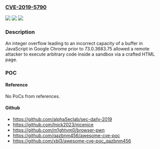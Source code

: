 ### [CVE-2019-5790](https://cve.mitre.org/cgi-bin/cvename.cgi?name=CVE-2019-5790)
![](https://img.shields.io/static/v1?label=Product&message=Chrome&color=blue)
![](https://img.shields.io/static/v1?label=Version&message=n%2Fa&color=blue)
![](https://img.shields.io/static/v1?label=Vulnerability&message=Heap%20buffer%20overflow&color=brighgreen)

### Description

An integer overflow leading to an incorrect capacity of a buffer in JavaScript in Google Chrome prior to 73.0.3683.75 allowed a remote attacker to execute arbitrary code inside a sandbox via a crafted HTML page.

### POC

#### Reference
No PoCs from references.

#### Github
- https://github.com/alphaSeclab/sec-daily-2019
- https://github.com/lnick2023/nicenice
- https://github.com/m1ghtym0/browser-pwn
- https://github.com/qazbnm456/awesome-cve-poc
- https://github.com/xbl3/awesome-cve-poc_qazbnm456


